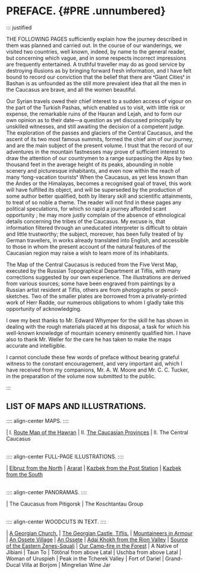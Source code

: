 # PREFACE. {#PRE .unnumbered}

::: justified

THE FOLLOWING PAGES sufficiently explain how the journey described in them was
planned and carried out. In the course of our wanderings, we visited two
countries, well known, indeed, by name to the general reader, but concerning
which vague, and in some respects incorrect impressions are frequently
entertained. A truthful traveller may do as good service by destroying illusions
as by bringing forward fresh information, and I have felt bound to record our
conviction that the belief that there are ❛Giant Cities❜ in Bashan is as
unfounded as the still more prevalent idea that all the men in the Caucasus are
brave, and all the women beautiful.

Our Syrian travels owed their chief interest to a sudden access of vigour on the
part of the Turkish Pashas, which enabled us to visit, with little risk or
expense, the remarkable ruins of the Hauran and Lejah, and to form our own
opinion as to their date—a question as yet discussed principally by unskilled
witnesses, and still awaiting the decision of a competent judge. The exploration
of the passes and glaciers of the Central Caucasus, and the ascent of its two
most famous summits, formed the chief aim of our journey, and are the main
subject of the present volume. I trust that the record of our adventures in the
mountain fastnesses may prove of sufficient interest to draw the attention of
our countrymen to a range surpassing the Alps by two thousand feet in the
average height of its peaks, abounding in noble scenery and picturesque
inhabitants, and even now within the reach of many ❛long-vacation tourists❜ When
the Caucasus, as yet less known than the Andes or the Himalayas, becomes a
recognised goal of travel, this work will have fulfilled its object, and will be
superseded by the production of some author better qualified, both by literary
skill and scientific attainments, to treat of so noble a theme. The reader will
not find in these pages any political speculations, for which so rapid a journey
afforded scant opportunity ; he may more justly complain of the absence of
ethnological details concerning the tribes of the Caucasus. My excuse is, that
information filtered through an uneducated interpreter is difficult to obtain
and little trustworthy; the subject, moreover, has been fully treated of by
German travellers, in works already translated into English, and accessible to
those in whom the present account of the natural features of the Caucasian
region may raise a wish to learn more of its inhabitants.

The Map of the Central Caucasus is reduced from the Five Verst Map, executed by
the Russian Topographical Department at Tiflis, with many corrections suggested
by our own experience. The illustrations are derived from various sources; some
have been engraved from paintings by a Russian artist resident at Tiflis, others
are from photographs or pencil-sketches. Two of the smaller plates are borrowed
from a privately-printed work of Herr Radde, our numerous obligations to whom I
gladly take this opportunity of acknowledging.

I owe my best thanks to Mr. Edward Whymper for the skill he has shown in dealing
with the rough materials placed at his disposal, a task for which his well-known
knowledge of mountain scenery eminently qualified him. I have also to thank Mr.
Weller for the care he has taken to make the maps accurate and intelligible.

I cannot conclude these few words of preface without bearing grateful witness to
the constant encouragement, and very important aid, which I have received from
my companions, Mr. A. W. Moore and Mr. C. C. Tucker, in the preparation of the
volume now submitted to the public.

:::


## LIST OF MAPS AND ILLUSTRATIONS.


:::: align-center
MAPS.
::::

| I. [Route Map of the Hawran](ch003.xhtml#b016)
| II. [The Caucasian Provinces](ch005.xhtml#b074)
| II. The Central Caucasus<br /><br />

:::: align-center
FULL-PAGE ILLUSTRATIONS.
::::

| [Elbruz from the North](ch001.xhtml#b000) 
| [Ararat](ch006.xhtml#b124) 
| [Kazbek from the Post Station](ch008.xhtml#b184) 
| [Kazbek from the South](ch008.xhtml#b197)<br /><br />

:::: align-center
PANORAMAS.
::::

| The Caucasus from Pitigorsk
| The Koschtantau Group<br /><br />

:::: align-center
WOODCUTS IN TEXT.
::::

| [A Georgian Church.](ch005.xhtml#b096)
| [The Georgian Castle, Tiflis.](ch005.xhtml#b104)
| [Mountaineers in Armour](ch008.xhtml#b195) 
| [An Ossete Village](ch009.xhtml#b213) 
| [An Ossete](ch009.xhtml#b227) 
| [Adai Khokh from the Rion Valley](ch009.xhtml#b237)
| [Source of the Eastern Zenes-Squali](ch010.xhtml#b282)
| [Our Camp-fire in the Forest](ch010.xhtml#b289)
| A Native of Jibiani 
| Taun To
| Tötönal from above Latal
| Uschba from above Latal
| Woman of Uruspieh
| Peak in the Tcherek Valley
| Fort of Dariel
| Grand-Ducal Villa at Borjom
| Mingrelian Wine Jar
